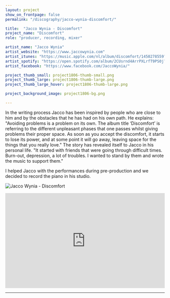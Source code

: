 ```yaml
---
layout: project
show_on_frontpage: false
permalink: "/discography/jacco-wynia-discomfort/"

title:  "Jacco Wynia - Discomfort"
project_name: "Discomfort"
role: "producer, recording, mixer"

artist_name: "Jacco Wynia"
artist_website: "https://www.jaccowynia.com"
artist_itunes: "https://music.apple.com/nl/album/discomfort/1450278559?l=en"
artist_spotify: "https://open.spotify.com/album/2CUsrnd4ArrPXLrfT9PS0j?si=oiiCMu28TxenS3Mibc2GsQ"
artist_facebook: "https://www.facebook.com/JaccoWynia/"

project_thumb_small: project1806-thumb-small.png
project_thumb_large: project1806-thumb-large.png
project_thumb_large_hover: project1806-thumb-large.png

project_background_image: project1806-bg.png

---
```


In the writing process Jacco has been inspired by people who are close to him and by the obstacles that he has had on his own path. He explains: "Avoiding problems is a problem on its own. The album title ‘Discomfort’ is referring to the different unpleasant phases that one passes whilst giving problems their proper space. As soon as you accept the discomfort, it starts to lose its power, and at some point it will go away, leaving space for the things that you really love." The story has revealed itself to Jacco in his personal life. "It started with friends that were going through difficult times. Burn-out, depression, a lot of troubles. I wanted to stand by them and wrote the music to support them."

I helped Jacco with the performances during pre-production and we decided to record the piano in his studio.

![Jacco Wynia - Discomfort](../../img/project1806-image01.png)

<iframe src="https://open.spotify.com/embed/album/2CUsrnd4ArrPXLrfT9PS0j" width="100%" height="300" frameborder="0" allowtransparency="true" allow="encrypted-media"></iframe>

---

